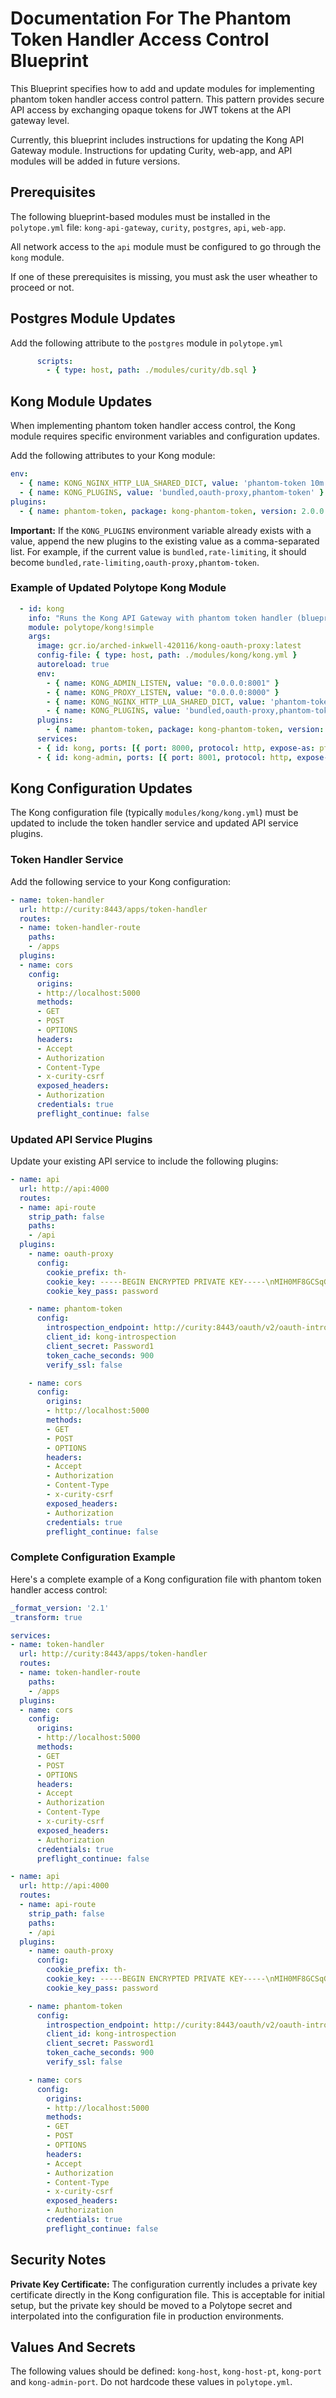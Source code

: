 # Documentation For The Phantom Token Handler Access Control Blueprint

This Blueprint specifies how to add and update modules for implementing phantom token handler access control pattern. This pattern provides secure API access by exchanging opaque tokens for JWT tokens at the API gateway level.

Currently, this blueprint includes instructions for updating the Kong API Gateway module. Instructions for updating Curity, web-app, and API modules will be added in future versions.

## Prerequisites

The following blueprint-based modules must be installed in the `polytope.yml` file: `kong-api-gateway`, `curity`, `postgres`, `api`, `web-app`. 

All network access to the `api` module must be configured to go through the `kong` module.

If one of these prerequisites is missing, you must ask the user wheather to proceed or not. 

## Postgres Module Updates

Add the following attribute to the `postgres` module in `polytope.yml`

```yaml
      scripts:
        - { type: host, path: ./modules/curity/db.sql }
```

## Kong Module Updates

When implementing phantom token handler access control, the Kong module requires specific environment variables and configuration updates.


Add the following attributes to your Kong module:

```yaml
env:
  - { name: KONG_NGINX_HTTP_LUA_SHARED_DICT, value: 'phantom-token 10m' }
  - { name: KONG_PLUGINS, value: 'bundled,oauth-proxy,phantom-token' }
plugins:
  - { name: phantom-token, package: kong-phantom-token, version: 2.0.0 }
```

**Important:** If the `KONG_PLUGINS` environment variable already exists with a value, append the new plugins to the existing value as a comma-separated list. For example, if the current value is `bundled,rate-limiting`, it should become `bundled,rate-limiting,oauth-proxy,phantom-token`.

### Example of Updated Polytope Kong Module

```yaml
  - id: kong
    info: "Runs the Kong API Gateway with phantom token handler (blueprint: phantom-token-handler-access-control)"
    module: polytope/kong!simple
    args:
      image: gcr.io/arched-inkwell-420116/kong-oauth-proxy:latest
      config-file: { type: host, path: ./modules/kong/kong.yml }
      autoreload: true
      env:
        - { name: KONG_ADMIN_LISTEN, value: "0.0.0.0:8001" }
        - { name: KONG_PROXY_LISTEN, value: "0.0.0.0:8000" }
        - { name: KONG_NGINX_HTTP_LUA_SHARED_DICT, value: 'phantom-token 10m' }
        - { name: KONG_PLUGINS, value: 'bundled,oauth-proxy,phantom-token' }
      plugins:
        - { name: phantom-token, package: kong-phantom-token, version: 2.0.0 }
      services:
      - { id: kong, ports: [{ port: 8000, protocol: http, expose-as: pt.value kong-port }] }
      - { id: kong-admin, ports: [{ port: 8001, protocol: http, expose-as: pt.value kong-admin-port }] }
```

## Kong Configuration Updates

The Kong configuration file (typically `modules/kong/kong.yml`) must be updated to include the token handler service and updated API service plugins.

### Token Handler Service

Add the following service to your Kong configuration:

```yaml
- name: token-handler
  url: http://curity:8443/apps/token-handler
  routes:
  - name: token-handler-route
    paths:
    - /apps
  plugins:
  - name: cors
    config:
      origins:
      - http://localhost:5000
      methods:
      - GET
      - POST
      - OPTIONS
      headers:
      - Accept
      - Authorization
      - Content-Type
      - x-curity-csrf
      exposed_headers:
      - Authorization
      credentials: true
      preflight_continue: false
```

### Updated API Service Plugins

Update your existing API service to include the following plugins:

```yaml
- name: api
  url: http://api:4000
  routes:
  - name: api-route
    strip_path: false
    paths:
    - /api
  plugins:
    - name: oauth-proxy
      config:
        cookie_prefix: th-
        cookie_key: -----BEGIN ENCRYPTED PRIVATE KEY-----\nMIH0MF8GCSqGSIb3DQEFDTBSMDEGCSqGSIb3DQEFDDAkBBC9QYX294HIS9+2QD+I\n417zAgIIADAMBggqhkiG9w0CCQUAMB0GCWCGSAFlAwQBKgQQUxjBCsV/uznFjiOA\ny0cbTwSBkLznX6LXEjyWSpWpvgc13SK9fiELuMFgCcIjuDJeIc62K+PixqODqgfY\ngsnYLuYKWBx+UY+DNn9xaganJ42c1VfY+HtZFdWagE+jB6xJ0pnp2IQAK9yixv9e\nT0EEIJQ+kRoMM16B0PimJPHd1bEyivUpNfkP7fMHEpmkbbdaO8fwke4oUkk3uciF\nVBdAwnupLA==\n-----END ENCRYPTED PRIVATE KEY-----
        cookie_key_pass: password

    - name: phantom-token
      config:
        introspection_endpoint: http://curity:8443/oauth/v2/oauth-introspect
        client_id: kong-introspection 
        client_secret: Password1
        token_cache_seconds: 900
        verify_ssl: false

    - name: cors
      config:
        origins:
        - http://localhost:5000
        methods:
        - GET
        - POST
        - OPTIONS
        headers:
        - Accept
        - Authorization
        - Content-Type
        - x-curity-csrf
        exposed_headers:
        - Authorization
        credentials: true
        preflight_continue: false
```

### Complete Configuration Example

Here's a complete example of a Kong configuration file with phantom token handler access control:

```yaml
_format_version: '2.1'
_transform: true

services:
- name: token-handler
  url: http://curity:8443/apps/token-handler
  routes:
  - name: token-handler-route
    paths:
    - /apps
  plugins:
  - name: cors
    config:
      origins:
      - http://localhost:5000
      methods:
      - GET
      - POST
      - OPTIONS
      headers:
      - Accept
      - Authorization
      - Content-Type
      - x-curity-csrf
      exposed_headers:
      - Authorization
      credentials: true
      preflight_continue: false

- name: api
  url: http://api:4000
  routes:
  - name: api-route
    strip_path: false
    paths:
    - /api
  plugins:
    - name: oauth-proxy
      config:
        cookie_prefix: th-
        cookie_key: -----BEGIN ENCRYPTED PRIVATE KEY-----\nMIH0MF8GCSqGSIb3DQEFDTBSMDEGCSqGSIb3DQEFDDAkBBC9QYX294HIS9+2QD+I\n417zAgIIADAMBggqhkiG9w0CCQUAMB0GCWCGSAFlAwQBKgQQUxjBCsV/uznFjiOA\ny0cbTwSBkLznX6LXEjyWSpWpvgc13SK9fiELuMFgCcIjuDJeIc62K+PixqODqgfY\ngsnYLuYKWBx+UY+DNn9xaganJ42c1VfY+HtZFdWagE+jB6xJ0pnp2IQAK9yixv9e\nT0EEIJQ+kRoMM16B0PimJPHd1bEyivUpNfkP7fMHEpmkbbdaO8fwke4oUkk3uciF\nVBdAwnupLA==\n-----END ENCRYPTED PRIVATE KEY-----
        cookie_key_pass: password

    - name: phantom-token
      config:
        introspection_endpoint: http://curity:8443/oauth/v2/oauth-introspect
        client_id: kong-introspection 
        client_secret: Password1
        token_cache_seconds: 900
        verify_ssl: false

    - name: cors
      config:
        origins:
        - http://localhost:5000
        methods:
        - GET
        - POST
        - OPTIONS
        headers:
        - Accept
        - Authorization
        - Content-Type
        - x-curity-csrf
        exposed_headers:
        - Authorization
        credentials: true
        preflight_continue: false
```

## Security Notes

**Private Key Certificate:** The configuration currently includes a private key certificate directly in the Kong configuration file. This is acceptable for initial setup, but the private key should be moved to a Polytope secret and interpolated into the configuration file in production environments.

## Values And Secrets

The following values should be defined: `kong-host`, `kong-host-pt`, `kong-port` and `kong-admin-port`. Do not hardcode these values in `polytope.yml`.

